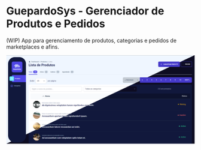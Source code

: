 # GuepardoSys - Gerenciador de Produtos e Pedidos

(WIP) App para gerenciamento de produtos, categorias e pedidos de marketplaces e afins.

![alt text](https://github.com/dougkusanagi/guepardosys-hub/blob/main/docs/screenshot-themes.png?raw=true)
